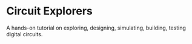 # Circuit Explorers

A hands-on tutorial on exploring, designing, simulating, building, testing
digital circuits.

